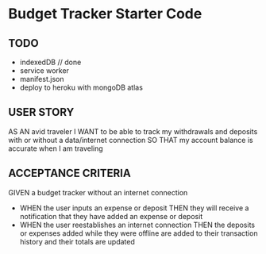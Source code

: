 # Budget Tracker Starter Code

## TODO
* indexedDB // done
* service worker
* manifest.json
* deploy to heroku with mongoDB atlas

## USER STORY
AS AN avid traveler
I WANT to be able to track my withdrawals and deposits with or without a data/internet connection
SO THAT my account balance is accurate when I am traveling 

## ACCEPTANCE CRITERIA
GIVEN a budget tracker without an internet connection
* WHEN the user inputs an expense or deposit
THEN they will receive a notification that they have added an expense or deposit
* WHEN the user reestablishes an internet connection
THEN the deposits or expenses added while they were offline are added to their transaction history and their totals are updated
